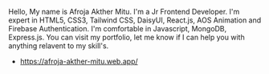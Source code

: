 Hello,
My name is Afroja Akther Mitu. I'm a Jr Frontend Developer. I'm expert in HTML5, CSS3, Tailwind CSS, DaisyUI, React.js, AOS Animation and Firebase Authentication. I'm comfortable in Javascript, MongoDB, Express.js. 
You can visit my portfolio, let me know if I can help you with anything relavent to my skill's. 
* https://afroja-akther-mitu.web.app/